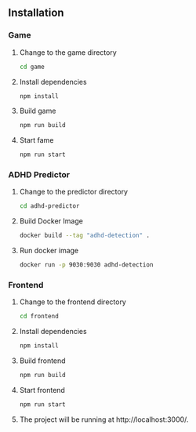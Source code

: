 ## Installation

### Game

1. Change to the game directory

   ```bash
   cd game
   ```

2. Install dependencies

   ```bash
   npm install
   ```

3. Build game

   ```bash
   npm run build
   ```

4. Start fame
   ```bash
   npm run start
   ```

### ADHD Predictor

1. Change to the predictor directory

   ```bash
   cd adhd-predictor
   ```

2. Build Docker Image

   ```bash
   docker build --tag "adhd-detection" .
   ```

3. Run docker image

   ```bash
   docker run -p 9030:9030 adhd-detection

   ```

### Frontend

1. Change to the frontend directory

   ```bash
   cd frontend
   ```

2. Install dependencies

   ```bash
   npm install
   ```

3. Build frontend

   ```bash
   npm run build
   ```

4. Start frontend
   ```bash
   npm run start
   ```
5. The project will be running at http://localhost:3000/.
